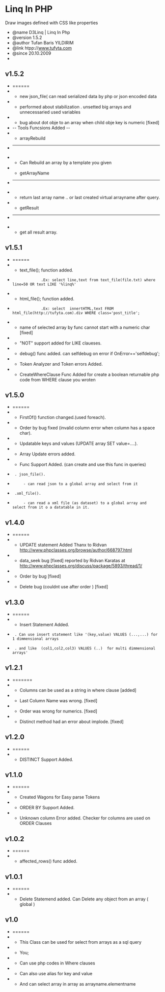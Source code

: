 # Linq In PHP
Draw images defined with CSS like properties

 * @name        D3Linq | Linq In Php
 * @version     1.5.2
 * @author      Tufan Baris YILDIRIM 
 * @link        htpp://www.tufyta.com
 * @since       20.10.2009
 * 
## v1.5.2
 * ======
 * - new json_file(  can read serialized data by php or json encoded data
 * - performed about stabilization . unsetted big arrays and unnecessaried used variables
 * - bug about dot obje to an array when child obje key is numeric [fixed]
 *   -- Tools Funcsions Added --
 * -  arrayRebuild
 *    ------------
 * - Can Rebuild an array by a template you given
 * - getArrayName
 *   -------------
 * - return last array name .. or last created virtual arrayname after query. 
 * - getResult 
 *   -------------
 * - get all result array.
## v1.5.1
 * ======
 * - text_file(); function added. 
 *                  .Ex: select line,text from text_file(file.txt) where line=50 OR text LIKE '%linq%'
 * - html_file(); function added.
 *                  .Ex: select  innertHTML,text FROM html_file(http://tufyta.com).div WHERE class='post_title';
 * - name of selected array by func cannot start with a numeric char [fixed]
 * - "NOT" support added for LIKE claueses.
 * - debug() func added. can selfdebug on error if OnError=='selfdebug';
 * - Token Analyzer and Token errors Added.
 * - CreateWhereClause Func Added for create a boolean returnable php code from WHERE clause you wroten
## v1.5.0
 * ======
 * - FirstOf() function changed.(used foreach).
 * - Order by bug fixed (invalid column error when column has a space char).
 * - Updatable keys and values (UPDATE array SET value=....).
 * - Array Update errors added.
 * - Func Support Added. (can create and use this func in queries)
 *      . json_file().
 *          - can read json to a global array and select from it
 *      .xml_file().
 *          - can read a xml file (as dataset) to a global array and select from it o a datatable in it.
## v1.4.0
 * ======
 * - UPDATE statement Added Thanx to Ridvan  http://www.phpclasses.org/browse/author/668797.html
 * - data_seek bug [fixed] reported by Ridvan Karatas at  http://www.phpclasses.org/discuss/package/5893/thread/1/
 * - Order by bug [fixed]
 * - Delete bug (couldnt use after order ) [fixed]
## v1.3.0
 * ======
 * - Insert Statement Added. 
 *      . Can use insert statement like '(key,value) VALUES (...,...) for 1 dimmensional arrays
 *      . and like  (col1,col2,col3) VALUES (..)  for multi dimmensional arrays' 
## v1.2.1
 * =======
 * - Columns can be used as a string in where clause [added]
 * - Last Column Name was wrong. [fixed]
 * - Order was wrong for numerics. [fixed]
 * - Distinct method had an error about implode. [fixed]
## v1.2.0
 * ======
 * - DISTINCT Support Added.
## v1.1.0
 * ======
 * - Created Wagons for Easy parse Tokens 
 * - ORDER BY Support Added.
 * - Unknown column Error added. Checker for columns are used on ORDER Clauses
## v1.0.2
 * ======
 * - affected_rows() func added.
## v1.0.1
 * ======
 * - Delete Statemend added. Can Delete any object from an array ( global )         
## v1.0
 * ======
 * - This Class can be used for select from arrays as a sql query
 * - You;
 * - Can use php codes in Where clauses 
 * - Can also use alias for key and value
 * - And can select array in array as  arrayname.elementname